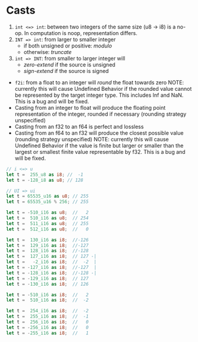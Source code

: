 # Casts

1. `int <=> int`: between two integers of the same size (u8 -> i8) 
    is a no-op. In computation is noop, representation differs.
2. `INT => int`: from larger to smaller integer
    - if both unsigned or positive: *modulo*
    - otherwise: *truncate*
3. `int => INT`: from smaller to larger integer will
    - *zero-extend* if the source is unsigned
    - *sign-extend* if the source is signed


- `f2i`: from a float to an integer will *round* the float towards zero
  NOTE: currently this will cause Undefined Behavior if the rounded value cannot be represented by the target integer type. This includes Inf and NaN. This is a bug and will be fixed.
- Casting from an integer to float will produce the floating point 
  representation of the integer, rounded if necessary (rounding strategy unspecified)
- Casting from an f32 to an f64 is perfect and lossless
- Casting from an f64 to an f32 will produce the closest possible value
  (rounding strategy unspecified)
  NOTE: currently this will cause Undefined Behavior if the value is finite but larger or smaller than the largest or smallest finite value representable by f32. This is a bug and will be fixed.


```rust
// i <=> u
let t =  255_u8 as i8; //  -1
let t = -128_i8 as u8; // 128

// UI => ui
let t = 65535_u16 as u8; // 255
let t = 65535_u16 % 256; // 255

let t = -510_i16 as u8;  //   2
let t =  510_i16 as u8;  // 254
let t =  511_i16 as u8;  // 255
let t =  512_i16 as u8;  //   0

let t =  130_i16 as i8;  //-126
let t =  129_i16 as i8;  //-127
let t =  128_i16 as i8;  //-128
let t =  127_i16 as i8;  // 127 -|
let t =   -2_i16 as i8;  //  -2  |
let t = -127_i16 as i8;  //-127  |
let t = -128_i16 as i8;  //-128 -|
let t = -129_i16 as i8;  // 127
let t = -130_i16 as i8;  // 126

let t = -510_i16 as i8;  //   2
let t =  510_i16 as i8;  //  -2

let t =  254_i16 as i8;  //  -2
let t =  255_i16 as i8;  //  -1
let t =  256_i16 as i8;  //   0
let t = -256_i16 as i8;  //   0
let t = -255_i16 as i8;  //   1
```
